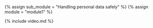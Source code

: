 {% assign sub_module = "Handling personal data safely" %}
{% assign module = "module1" %}

{% include video.md %}